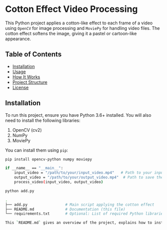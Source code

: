 # Cotton Effect Video Processing

This Python project applies a cotton-like effect to each frame of a video using `OpenCV` for image processing and `MoviePy` for handling video files. The cotton effect softens the image, giving it a pastel or cartoon-like appearance.

## Table of Contents

- [Installation](#installation)
- [Usage](#usage)
- [How It Works](#how-it-works)
- [Project Structure](#project-structure)
- [License](#license)

## Installation

To run this project, ensure you have Python 3.6+ installed. You will also need to install the following libraries:

1. OpenCV (cv2)
2. NumPy
3. MoviePy

You can install them using `pip`:

```bash
pip install opencv-python numpy moviepy

if __name__ == "__main__":
    input_video = "/path/to/your/input_video.mp4"   # Path to your input video
    output_video = "/path/to/your/output_video.mp4"  # Path to save the processed video
    process_video(input_video, output_video)

python add.py

.
├── add.py                 # Main script applying the cotton effect
├── README.md              # Documentation (this file)
└── requirements.txt       # Optional: List of required Python libraries

This `README.md` gives an overview of the project, explains how to install and use the program, and describes its functionality.

